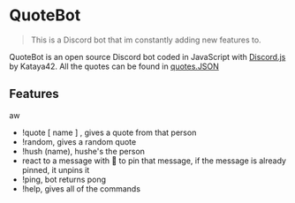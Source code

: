 # QuoteBot

> This is a Discord bot that im constantly adding new features to. 


QuoteBot is an open source Discord bot coded in JavaScript with [Discord.js](https://discord.js.org) by Kataya42.
All the quotes can be found in [quotes.JSON](https://github.com/Kataya42/DiscordBot/blob/main/quotes.json)


## Features
aw
* !quote [ name ] , gives a quote from that person 
* !random, gives a random quote 
* !hush (name), hushe's the person
* react to a message with 📌 to pin that message, if the message is already pinned, it unpins it
* !ping, bot returns pong
* !help, gives all of the commands

